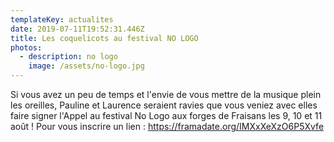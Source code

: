 ```yaml
---
templateKey: actualites
date: 2019-07-11T19:52:31.446Z
title: Les coquelicots au festival NO LOGO
photos:
  - description: no logo
    image: /assets/no-logo.jpg
---
```

Si vous avez un peu de temps et l'envie de vous mettre de la musique plein les oreilles, Pauline et Laurence seraient ravies que vous veniez avec elles faire signer l'Appel au festival No Logo aux forges de Fraisans les 9, 10 et 11 août !
Pour vous inscrire un lien : 
https://framadate.org/IMXxXeXzO6P5Xvfe
